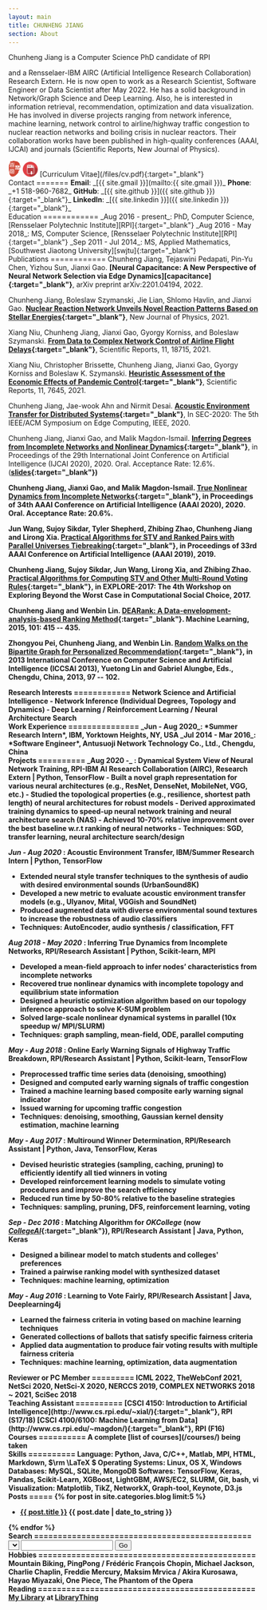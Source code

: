 ```yaml
---
layout: main
title: CHUNHENG JIANG
section: About 
---
```


Chunheng Jiang is a Computer Science PhD candidate of RPI
<!--working with Dr. [Jianxi Gao][gao]{:target="_blank"},--> 
and a Rensselaer-IBM AIRC (Artificial Intelligence Research Collaboration) Research Extern. 
He is now open to work as a Research Scientist, Software Engineer or Data Scientist after May 2022. 
He has a solid background in Network/Graph Science and Deep Learning. 
Also, he is interested in information retrieval, recommendation, 
optimization and data visualization. 
He has involved in diverse projects ranging from network inference, 
machine learning, network control to airline/highway traffic congestion to 
nuclear reaction networks and boiling crisis in nuclear reactors. 
Their collaboration works have been published in high-quality conferences (AAAI, IJCAI) and 
journals (Scientific Reports, New Journal of Physics).

<img src="/assets/images/seal.png" style="width: 25px;"/>
<img src="/assets/images/pdf.png" style="width: 30px;"/>
[Curriculum Vitae](/files/cv.pdf){:target="_blank"} 


<div class="section" markdown="1">
Contact
======= 
<b>Email</b>: _[{{ site.gmail }}](mailto:{{ site.gmail }})_   
<b>Phone</b>: _+1 518-960-7682_  
<b>GitHub</b>: _[{{ site.github }}]({{ site.github }}){:target="_blank"}_   
<b>LinkedIn</b>: _[{{ site.linkedin }}]({{ site.linkedin }}){:target="_blank"}_  
</div>

<div class="section" markdown="1">
Education
============
_Aug 2016 - present_: PhD, Computer Science, [Rensselaer Polytechnic Institute][RPI]{:target="_blank"}  
_Aug 2016 - May 2018_: MS, Computer Science, [Rensselaer Polytechnic Institute][RPI]{:target="_blank"}  
_Sep 2011 - Jul 2014_: MS, Applied Mathematics, [Southwest Jiaotong University][swjtu]{:target="_blank"}  
<!--
_Sep 2005 - Jul 2009_: BS, Info & Comp Sci, [Tianjin University of Commerce][tjcu]{:target="_blank"}  
-->
</div>

<div class="section" markdown="1">
Publications
============
Chunheng Jiang, Tejaswini Pedapati, Pin-Yu Chen, Yizhou Sun, Jianxi Gao. 
<b>[Neural Capacitance: A New Perspective of Neural
Network Selection via Edge Dynamics][capacitance]{:target="_blank"}</b>,
arXiv preprint arXiv:2201.04194, 2022.

Chunheng Jiang, Boleslaw Szymanski, Jie Lian, Shlomo Havlin, and Jianxi Gao. 
<b>[Nuclear Reaction Network Unveils Novel Reaction Patterns Based on Stellar Energies][nucnet]{:target="_blank"}</b>,
New Journal of Physics, 2021.

Xiang Niu, Chunheng Jiang, Jianxi Gao, Gyorgy Korniss, and Boleslaw Szymanski.
<b>[From Data to Complex Network Control of Airline Flight Delays][flightnet]{:target="_blank"}</b>, 
Scientific Reports, 11, 18715, 2021.

Xiang Niu, Christopher Brissette, Chunheng Jiang, Jianxi Gao, Gyorgy Korniss and Boleslaw K. Szymanski.
<b>[Heuristic Assessment of the Economic Effects of Pandemic Control][pandemic]{:target="_blank"}</b>,
Scientific Reports, 11, 7645, 2021.

Chunheng Jiang, Jae-wook Ahn and Nirmit Desai. 
<b>[Acoustic Environment Transfer for Distributed Systems][acoustic]{:target="_blank"}</b>, In SEC-2020: The
5th IEEE/ACM Symposium on Edge Computing, IEEE, 2020.

Chunheng Jiang, Jianxi Gao, and Malik Magdon-Ismail. 
<b>[Inferring Degrees from Incomplete Networks and Nonlinear Dynamics][estks]{:target="_blank"}</b>, 
in Proceedings of the 29th International Joint Conference on Artificial Intelligence (IJCAI 2020), 2020. 
Oral. Acceptance Rate: 12.6%. (<b>[slides][ijcai20slides]{:target="_blank"})

Chunheng Jiang, Jianxi Gao, and Malik Magdon-Ismail. 
<b>[True Nonlinear Dynamics from Incomplete Networks][estxs]{:target="_blank"}</b>, 
in Proceedings of 34th AAAI Conference on Artificial Intelligence (AAAI 2020), 2020. Oral. Acceptance Rate: 20.6%.

Jun Wang, Sujoy Sikdar, Tyler Shepherd, Zhibing Zhao, Chunheng Jiang and Lirong Xia. 
<b>[Practical Algorithms for STV and Ranked Pairs with Parallel Universes Tiebreaking][put]{:target="_blank"}</b>, 
in Proceedings of 33rd AAAI Conference on Artificial Intelligence (AAAI 2019), 2019.

Chunheng Jiang, Sujoy Sikdar, Jun Wang, Lirong Xia, and Zhibing Zhao. 
<b>[Practical Algorithms for Computing STV and Other Multi-Round Voting Rules][stv]{:target="_blank"}</b>, 
in EXPLORE-2017: The 4th Workshop on Exploring Beyond the Worst Case in Computational Social Choice, 2017.

Chunheng Jiang and Wenbin Lin. 
<b>[DEARank: A Data-envelopment-analysis-based Ranking Method][dearank]{:target="_blank"}</b>. 
Machine Learning, 2015, 101: 415 -- 435.  

Zhongyou Pei, Chunheng Jiang, and Wenbin Lin. 
<b>[Random Walks on the Bipartite Graph for Personalized Recommendation][randwalk]{:target="_blank"}</b>,
in 2013 International Conference on Computer Science and Artificial Intelligence (ICCSAI 2013), 
Yuetong Lin and Gabriel Alungbe, Eds., Chengdu, China, 2013, 97 -- 102.
</div>

<div class="section" markdown="1">
Research Interests
============
Network Science and Artificial Intelligence
- Network Inference (Individual Degrees, Topology and Dynamics)
- Deep Learning / Reinforcement Learning / Neural Architecture Search 
</div>


<div class="section" markdown="1">
Work Experience
===============
_Jun - Aug 2020_: *Summer Research Intern*, IBM, Yorktown Heights, NY, USA  
_Jul 2014 - Mar 2016_: *Software Engineer*, Antusuoji Network Technology Co., Ltd., Chengdu, China 

<!--
- Collect web information (commercial products, job positions)
- Build an information retrieval system based on Solr

_2009.11 - 2010.12_: Data Analyst, Bohai Securities Co., Ltd., Tianjin, CHINA
- Process the raw data in well organized structure
- Create model to analysis the financial data with statistical techniques
-->
</div>

<div class="section" markdown="1">
Projects 
==========
_Aug 2020 -_ : <b>Dynamical System View of Neural Network Training</b>, RPI-IBM AI Research Collaboration (AIRC), Research Extern | Python, TensorFlow
- Built a novel graph representation for various neural architectures (e.g., ResNet, DenseNet, MobileNet, VGG, etc.)
- Studied the topological properties (e.g., resilience, shortest path length) of neural architectures for robust models
- Derived approximated training dynamics to speed-up neural network training and neural architecture search (NAS)
- Achieved 10-70% relative improvement over the best baseline w.r.t ranking of neural networks
- <b>Techniques</b>: SGD, transfer learning, neural architecture search/design

_Jun - Aug 2020_ : <b>Acoustic Environment Transfer</b>, IBM/Summer Research Intern | Python, TensorFlow
- Extended neural style transfer techniques to the synthesis of audio with desired environmental sounds (UrbanSound8K) 
- Developed a new metric to evaluate acoustic environment transfer models (e.g., Ulyanov, Mital, VGGish and SoundNet) 
- Produced augmented data with diverse environmental sound textures to increase the robustness of audio classifiers
- <b>Techniques</b>: AutoEncoder, audio synthesis / classification, FFT  

_Aug 2018 - May 2020_ : <b>Inferring True Dynamics from Incomplete Networks</b>, RPI/Research Assistant | Python, Scikit-learn, MPI
- Developed a mean-field approach to infer nodes’ characteristics from incomplete networks
- Recovered true nonlinear dynamics with incomplete topology and equilibrium state information
- Designed a heuristic optimization algorithm based on our topology inference approach to solve K-SUM problem
- Solved large-scale nonlinear dynamical systems in parallel (10x speedup w/ MPI/SLURM)
- <b>Techniques</b>: graph sampling, mean-field, ODE, parallel computing

_May - Aug 2018_ : <b>Online Early Warning Signals of Highway Traffic Breakdown</b>, RPI/Research Assistant | Python, Scikit-learn, TensorFlow
- Preprocessed traffic time series data (denoising, smoothing)
- Designed and computed early warning signals of traffic congestion
- Trained a machine learning based composite early warning signal indicator
- Issued warning for upcoming traffic congestion
- <b>Techniques</b>: denoising, smoothing, Gaussian kernel density estimation, machine learning

_May - Aug 2017_ : <b>Multiround Winner Determination</b>, RPI/Research Assistant | Python, Java, TensorFlow, Keras 
- Devised heuristic strategies (sampling, caching, pruning) to efficiently identify all tied winners in voting
- Developed reinforcement learning models to simulate voting procedures and improve the search efficiency
- Reduced run time by 50-80% relative to the baseline strategies
- <b>Techniques</b>: sampling, pruning, DFS, reinforcement learning, voting

_Sep - Dec 2016_ : <b>Matching Algorithm for <i>OKCollege</i> (now [<i>CollegeAI</i>][collegeai]{:target="_blank"})</b>, 
RPI/Research Assistant | Java, Python, Keras
- Designed a bilinear model to match students and colleges' preferences
- Trained a pairwise ranking model with synthesized dataset
- <b>Techniques</b>: machine learning, optimization

_May - Aug 2016_ : <b>Learning to Vote Fairly</b>, RPI/Research Assistant | Java, Deeplearning4j 
- Learned the fairness criteria in voting based on machine learning techniques
- Generated collections of ballots that satisfy specific fairness criteria
- Applied data augmentation to produce fair voting results with multiple fairness criteria
- <b>Techniques</b>: machine learning, optimization, data augmentation

<!--
_Summer 2013_ : <b>Automating Data Collection</b> <img src="{{ site.images }}/java.jpg" style="width: 40px;"/>
- Crawl over 10,000 professors' profiles from top Chinese universities
- Semi-automate the inefficient and expensive manual collection procedure
- Align the collected data and output with homogeneous content

_Summer 2012_ : <b>Meta Extraction from PDF Papers</b> <img src="{{ site.images }}/java.jpg" style="width: 40px;"/><img src="{{ site.images }}/c++.png" style="width: 20px;"/>
- Crawl 5,000 research papers in PDF and related meta data from [arXiv](https://arxiv.org/){:target="_blank"}
- Convert PDF documents to XML with [pdf2xml](https://sourceforge.net/projects/pdf2xml/){:target="_blank"} and create training set
- Recognize the meta information blocks (titles, authors, keywords, abstract, and references) with handcrafted rules and machine learning techniques
-->

</div>

<div class="section" markdown="1">
Reviewer or PC Member
=========
ICML 2022, TheWebConf 2021, NetSci 2020, NetSci-X 2020, NERCCS 2019, COMPLEX NETWORKS 2018 ~ 2021, SciSec 2018
</div>

<div class="section" markdown="1">
Teaching Assistant
==========  
[CSCI 4150: Introduction to Artificial Intelligence](http://www.cs.rpi.edu/~xial/){:target="_blank"}, RPI (S17/18)    
[CSCI 4100/6100: Machine Learning from Data](http://www.cs.rpi.edu/~magdon/){:target="_blank"}, RPI (F16) 
</div>

<div class="section" markdown="1">
Courses
==========  
A complete [list of courses](/courses/) being taken
</div>

<div class="section" markdown="1">
Skills
==========  
<b>Language</b>: Python, Java, C/C++, Matlab, MPI, HTML,
Markdown, $\rm \LaTeX $  
<b>Operating Systems</b>: Linux, OS X, Windows  
<b>Databases</b>: MySQL, SQLite, MongoDB  
<b>Softwares</b>: TensorFlow, Keras, Pandas, Scikit-Learn, XGBoost, LightGBM, AWS/EC2, SLURM, Git, bash, vi  
<b>Visualization</b>: Matplotlib, TikZ, NetworkX, Graph-tool, Keynote, D3.js  
</div>

<div class="section" markdown="1">
Posts
=====
{% for post in site.categories.blog limit:5 %}

<ul class="compact recent">
<li>
	<a href="{{ post.url }}" title="{{ post.title }}">{{ post.title }}</a>
	<span class="date">{{ post.date | date_to_string }}</span> 
</li>
</ul>
{% endfor %}
</div>

<div class="section" markdown="1">
Search
==============================================
<form name="search">
    <select name="engine" style="background-color: #F5F5F5;"></select>
    <input type="text" name="query" onkeypress="return checkKey()"/>
    <input type="button" value="Go" onClick="return startSearch()"/>
</form>
</div>

<div class="section" markdown="1">
Hobbies
==============================================
Mountain Biking, PingPong / 
Frédéric François Chopin, Michael Jackson, Charlie Chaplin, Freddie Mercury, Maksim Mrvica / 
Akira Kurosawa, Hayao Miyazaki, One Piece, The Phantom of the Opera
</div>

<div class="section" markdown="1">
Reading
==============================================
<div id="w0789d8409abbeacae8fbd27aa551582a"></div><script type="text/javascript" charset="UTF-8" src="https://www.librarything.com/widget_get.php?userid=horsehour&theID=w0789d8409abbeacae8fbd27aa551582a"></script><noscript><a href="http://www.librarything.com/profile/horsehour">My Library</a> at <a href="http://www.librarything.com">LibraryThing</a></noscript>


[gao]:  http://gaojianxi.com/
[rpi]:  https://www.rpi.edu/
[swjtu]:  http://www.swjtu.edu.cn/
[tjcu]:  http://www.tjcu.edu.cn/

[collegeai]: https://www.collegeai.com/
[dearank]: https://link.springer.com/article/10.1007/s10994-014-5442-3
[randwalk]: https://www.researchgate.net/publication/278670661_Random_Walks_on_the_Bipartite-Graph_for_Personalized_Recommendation
[stv]: http://www.explore-2017.preflib.org/wp-content/uploads/2017/04/paper_16.pdf
[put]: https://arxiv.org/pdf/1805.06992.pdf
[estxs]: https://arxiv.org/pdf/2001.06722.pdf 
[estks]: https://arxiv.org/pdf/2004.10546.pdf
[ijcai20slides]: /files/ijcai20-estks-slides.pdf
[pandemic]: https://www.nature.com/articles/s41598-021-85432-x 
[flightnet]: https://www.nature.com/articles/s41598-021-98112-7
[nucnet]: https://iopscience.iop.org/article/10.1088/1367-2630/ac1a3d
[capacitance]: https://arxiv.org/abs/2201.04194v2
[acoustic]: https://arxiv.org/abs/2101.01863
